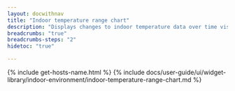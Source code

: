 ```yaml
---
layout: docwithnav
title: "Indoor temperature range chart"
description: "Displays changes to indoor temperature data over time visualized with color ranges."
breadcrumbs: "true"
breadcrumbs-steps: "2"
hidetoc: "true"

---
```

{% include get-hosts-name.html %}
{% include docs/user-guide/ui/widget-library/indoor-environment/indoor-temperature-range-chart.md %}
